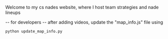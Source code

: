 Welcome to my cs nades website, where I host team strategies and nade lineups

-- for developers --
after adding videos, update the "map_info.js" file using
```
python update_map_info.py
```